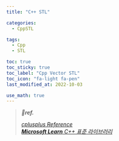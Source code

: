 ```yaml
---
title: "C++ STL"

categories:
  - CppSTL

tags:
  - Cpp
  - STL

toc: true
toc_sticky: true
toc_label: "Cpp Vector STL"
toc_icon: "fa-light fa-pen"
last_modified_at: 2022-10-03

use_math: true
---
```


> ***💚ref.***
>
> [*cplusplus Reference*](https://cplusplus.com/reference/)<br>
> [***Microsoft Learn** C++ 표준 라이브러리*](https://learn.microsoft.com/ko-kr/cpp/standard-library/cpp-standard-library-overview?view=msvc-170)

